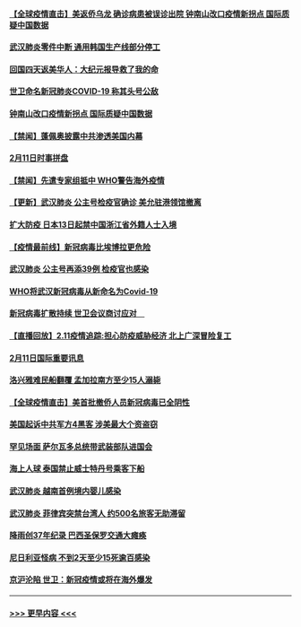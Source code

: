 #### [【全球疫情直击】美返侨乌龙 确诊病患被误诊出院 钟南山改口疫情新拐点 国际质疑中国数据](../pages/prog202/a102775378.md?t=02121644) 
#### [武汉肺炎零件中断 通用韩国生产线部分停工](../pages/prog202/a102775365.md?t=02121644) 
#### [回国四天返美华人：大纪元报导救了我的命](../pages/prog202/a102775342.md?t=02121644) 
#### [世卫命名新冠肺炎COVID-19 称其头号公敌](../pages/prog202/a102775196.md?t=02121644) 
#### [钟南山改口疫情新拐点 国际质疑中国数据](../pages/prog202/a102775178.md?t=02121644) 
#### [【禁闻】蓬佩奥披露中共渗透美国内幕](../pages/prog202/a102775129.md?t=02121644) 
#### [2月11日时事拼盘](../pages/prog202/a102775140.md?t=02121644) 
#### [【禁闻】先遣专家组抵中 WHO警告海外疫情](../pages/prog202/a102775112.md?t=02121644) 
#### [【更新】武汉肺炎 公主号检疫官确诊 美允驻港领馆撤离](../pages/prog202/a102770740.md?t=02121644) 
#### [扩大防疫 日本13日起禁中国浙江省外籍人士入境](../pages/prog202/a102775051.md?t=02121644) 
#### [【疫情最前线】新冠病毒比埃博拉更危险](../pages/prog202/a102775043.md?t=02121644) 
#### [武汉肺炎 公主号再添39例 检疫官也感染](../pages/prog202/a102775031.md?t=02121644) 
#### [WHO将武汉新冠病毒从新命名为Covid-19](../pages/prog202/a102774891.md?t=02121644) 
#### [新冠病毒扩散持续 世卫会议商讨应对　](../pages/prog202/a102774850.md?t=02121644) 
#### [【直播回放】2.11疫情追踪:担心防疫威胁经济 北上广深冒险复工](../pages/prog202/a102774741.md?t=02121644) 
#### [2月11日国际重要讯息](../pages/prog202/a102774621.md?t=02121644) 
#### [洛兴雅难民船翻覆 孟加拉南方至少15人溺毙](../pages/prog202/a102774586.md?t=02121644) 
#### [【全球疫情直击】美首批撤侨人员新冠病毒已全阴性](../pages/prog202/a102774523.md?t=02121644) 
#### [美国起诉中共军方4黑客 涉美最大个资盗窃](../pages/prog202/a102774508.md?t=02121644) 
#### [罕见场面  萨尔瓦多总统带武装部队进国会](../pages/prog202/a102774494.md?t=02121644) 
#### [海上人球 泰国禁止威士特丹号乘客下船](../pages/prog202/a102774384.md?t=02121644) 
#### [武汉肺炎 越南首例境内婴儿感染](../pages/prog202/a102774365.md?t=02121644) 
#### [武汉肺炎 菲律宾突禁台湾人 约500名旅客无助滞留](../pages/prog202/a102774288.md?t=02121644) 
#### [降雨创37年纪录 巴西圣保罗交通大瘫痪](../pages/prog202/a102774273.md?t=02121644) 
#### [尼日利亚怪病 不到2天至少15死逾百感染](../pages/prog202/a102774260.md?t=02121644) 
#### [京沪沦陷 世卫：新冠疫情或将在海外爆发](../pages/prog202/a102774135.md?t=02121644) 

----
#### [ >>> 更早内容 <<< ](../indexes/prog202-earlier.md)
